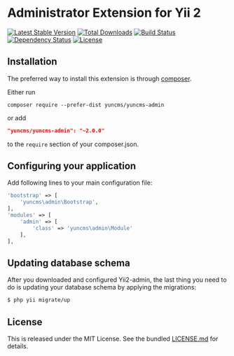 # Administrator Extension for Yii 2


[![Latest Stable Version](https://poser.pugx.org/yuncms/yuncms-admin/v/stable.png)](https://packagist.org/packages/yuncms/yuncms-admin)
[![Total Downloads](https://poser.pugx.org/yuncms/yuncms-admin/downloads.png)](https://packagist.org/packages/yuncms/yuncms-admin)
[![Build Status](https://img.shields.io/travis/yuncms/yuncms-admin.svg)](http://travis-ci.org/yuncms/yuncms-admin)
[![Dependency Status](https://www.versioneye.com/php/yuncms:yuncms-admin/dev-master/badge.png)](https://www.versioneye.com/php/yuncms:yuncms-admin/dev-master)
[![License](https://poser.pugx.org/yuncms/yuncms-admin/license.svg)](https://packagist.org/packages/yuncms/yuncms-admin)

## Installation

The preferred way to install this extension is through [composer](http://getcomposer.org/download/).

Either run

```
composer require --prefer-dist yuncms/yuncms-admin
```

or add
```json
"yuncms/yuncms-admin": "~2.0.0"
```

to the `require` section of your composer.json.

## Configuring your application

Add following lines to your main configuration file:

```php
'bootstrap' => [
    'yuncms\admin\Bootstrap',
],
'modules' => [
    'admin' => [
        'class' => 'yuncms\admin\Module'   
    ],
],
```

## Updating database schema

After you downloaded and configured Yii2-admin, the last thing you need to do is updating your database schema by applying the migrations:

```bash
$ php yii migrate/up 
```

## License

This is released under the MIT License. See the bundled [LICENSE.md](LICENSE.md)
for details.